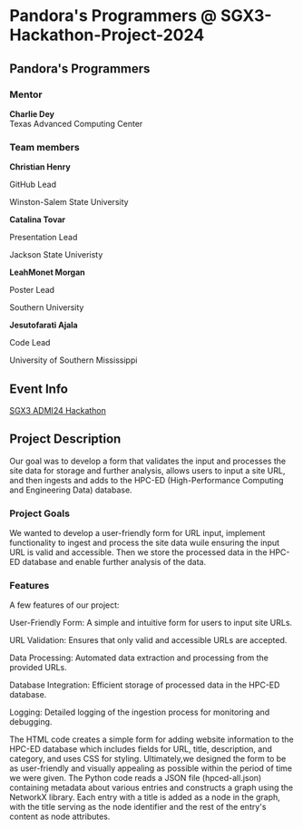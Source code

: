 # Pandora's Programmers @ SGX3-Hackathon-Project-2024

## Pandora's Programmers

### Mentor
**Charlie Dey**       
Texas Advanced Computing Center

### Team members
**Christian Henry**   

GitHub Lead 

Winston-Salem State University

**Catalina Tovar** 

Presentation Lead

Jackson State Univeristy

**LeahMonet Morgan**  

Poster Lead

Southern University

**Jesutofarati Ajala**   

Code Lead

University of Southern Mississippi

## Event Info
[SGX3 ADMI24 Hackathon](https://hackhpc.github.io/sgx3admi24/)


## Project Description

Our goal was to develop a form that validates the input and processes the site data for storage and further analysis, allows users to input a site URL, and then ingests and adds to the HPC-ED (High-Performance Computing and Engineering Data) database. 

### Project Goals

We wanted to develop a user-friendly form for URL input, implement functionality to ingest and process the site data wuile ensuring the input URL is valid and accessible. Then we store the processed data in the HPC-ED database and enable further analysis of the data.

### Features

A few features of our project:

User-Friendly Form: A simple and intuitive form for users to input site URLs.

URL Validation: Ensures that only valid and accessible URLs are accepted.

Data Processing: Automated data extraction and processing from the provided URLs.

Database Integration: Efficient storage of processed data in the HPC-ED database.

Logging: Detailed logging of the ingestion process for monitoring and debugging.

The HTML code creates a simple form for adding website information to the HPC-ED database which includes fields for URL, title, description, and category, and uses CSS for styling. Ultimately,we designed the form to be as user-friendly and visually appealing as possible within the period of time we were given. The Python code reads a JSON file (hpced-all.json) containing metadata about various entries and constructs a graph using the NetworkX library. Each entry with a title is added as a node in the graph, with the title serving as the node identifier and the rest of the entry's content as node attributes.
